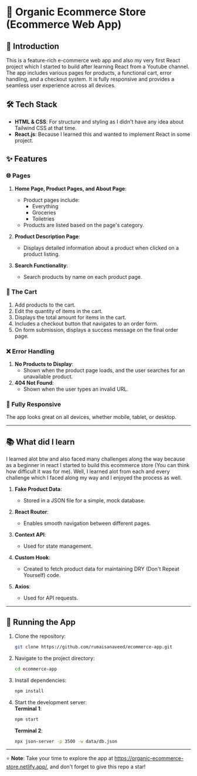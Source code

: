 # 🛒 Organic Ecommerce Store (Ecommerce Web App)

## 📝 Introduction  
This is a feature-rich e-commerce web app and also my very first React project which I started to build after learning React from a Youtube channel. The app includes various pages for products, a functional cart, error handling, and a checkout system. It is fully responsive and provides a seamless user experience across all devices.  

## 🛠️ Tech Stack  
- **HTML & CSS**: For structure and styling as I didn't have any idea about Tailwind CSS at that time. 
- **React.js**: Because I learned this and wanted to implement React in some project.  

## ✨ Features  

### 🌐 Pages  
1. **Home Page, Product Pages, and About Page**:  
   - Product pages include:  
     - Everything  
     - Groceries  
     - Toiletries  
   - Products are listed based on the page's category.  

2. **Product Description Page**:  
   - Displays detailed information about a product when clicked on a product listing.  

3. **Search Functionality**:  
   - Search products by name on each product page.  

### 🛒 The Cart  
1. Add products to the cart.  
2. Edit the quantity of items in the cart.  
3. Displays the total amount for items in the cart.  
4. Includes a checkout button that navigates to an order form.  
5. On form submission, displays a success message on the final order page.  

### ❌ Error Handling  
1. **No Products to Display**:  
   - Shown when the product page loads, and the user searches for an unavailable product.  
2. **404 Not Found**:  
   - Shown when the user types an invalid URL.  

### 📱 Fully Responsive  
The app looks great on all devices, whether mobile, tablet, or desktop.  

---

## 📚 What did I learn
I learned alot btw and also faced many challenges along the way because as a beginner in react I started to build this ecommerce store (You can think how difficult it was for me). Well, I learned alot from each and every challenge which I faced along my way and I enjoyed the process as well. 
1. **Fake Product Data**:  
   - Stored in a JSON file for a simple, mock database.  

2. **React Router**:  
   - Enables smooth navigation between different pages.  

3. **Context API**:  
   - Used for state management.  

4. **Custom Hook**:  
   - Created to fetch product data for maintaining DRY (Don't Repeat Yourself) code.  

5. **Axios**:  
   - Used for API requests.  

---

## 🚀 Running the App  

1. Clone the repository:  
   ```bash  
   git clone https://github.com/rumaisanaveed/ecommerce-app.git  
   ```  
2. Navigate to the project directory:  
   ```bash  
   cd ecommerce-app  
   ```  
3. Install dependencies:  
   ```bash  
   npm install  
   ```  
4. Start the development server:  
   **Terminal 1**:  
   ```bash  
   npm start  
   ```  
   **Terminal 2**:  
   ```bash  
   npx json-server -p 3500 -w data/db.json  
   ```  
---

⭐ **Note**: Take your time to explore the app at https://organic-ecommerce-store.netlify.app/, and don't forget to give this repo a star!  
